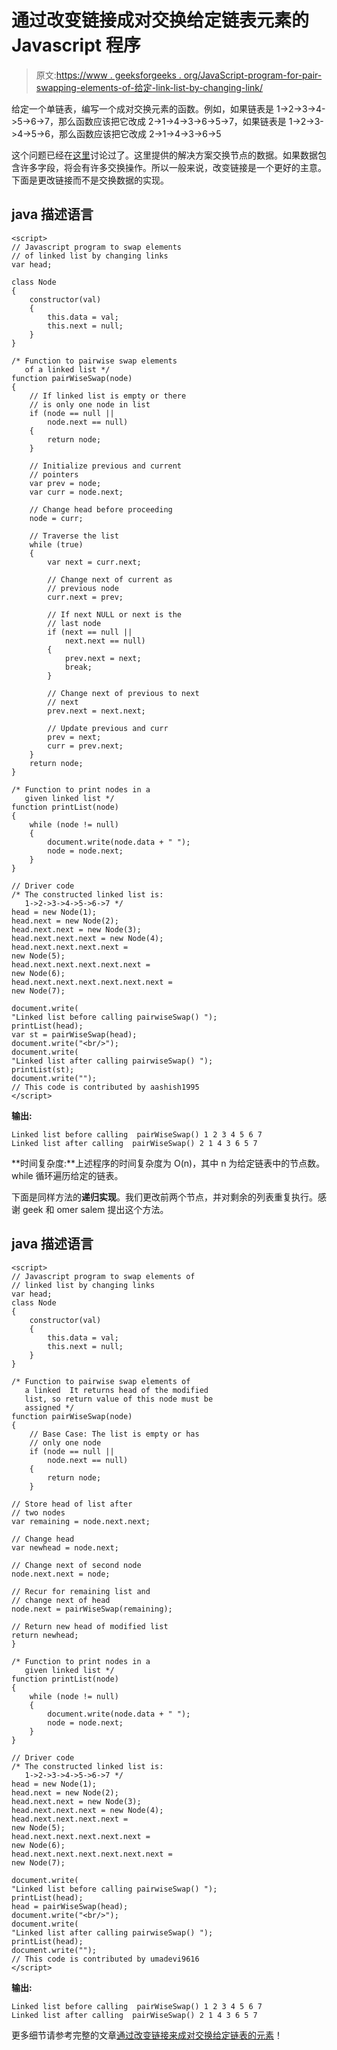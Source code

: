 # 通过改变链接成对交换给定链表元素的 Javascript 程序

> 原文:[https://www . geeksforgeeks . org/JavaScript-program-for-pair-swapping-elements-of-给定-link-list-by-changing-link/](https://www.geeksforgeeks.org/javascript-program-for-pairwise-swapping-elements-of-a-given-linked-list-by-changing-links/)

给定一个单链表，编写一个成对交换元素的函数。例如，如果链表是 1->2->3->4->5->6->7，那么函数应该把它改成 2->1->4->3->6->5->7，如果链表是 1->2->3->4->5->6，那么函数应该把它改成 2->1->4->3->6->5

这个问题已经在[这里](https://www.geeksforgeeks.org/pairwise-swap-elements-of-a-given-linked-list/)讨论过了。这里提供的解决方案交换节点的数据。如果数据包含许多字段，将会有许多交换操作。所以一般来说，改变链接是一个更好的主意。下面是更改链接而不是交换数据的实现。

## java 描述语言

```
<script>
// Javascript program to swap elements
// of linked list by changing links
var head;

class Node
{
    constructor(val)
    {
        this.data = val;
        this.next = null;
    }
}

/* Function to pairwise swap elements
   of a linked list */
function pairWiseSwap(node)
{
    // If linked list is empty or there
    // is only one node in list
    if (node == null ||
        node.next == null)
    {
        return node;
    }

    // Initialize previous and current
    // pointers
    var prev = node;
    var curr = node.next;

    // Change head before proceeding
    node = curr;

    // Traverse the list
    while (true)
    {
        var next = curr.next;

        // Change next of current as
        // previous node
        curr.next = prev;

        // If next NULL or next is the
        // last node
        if (next == null ||
            next.next == null)
        {
            prev.next = next;
            break;
        }

        // Change next of previous to next
        // next
        prev.next = next.next;

        // Update previous and curr
        prev = next;
        curr = prev.next;
    }
    return node;
}

/* Function to print nodes in a
   given linked list */
function printList(node)
{
    while (node != null)
    {
        document.write(node.data + " ");
        node = node.next;
    }
}

// Driver code
/* The constructed linked list is:
   1->2->3->4->5->6->7 */
head = new Node(1);
head.next = new Node(2);
head.next.next = new Node(3);
head.next.next.next = new Node(4);
head.next.next.next.next =
new Node(5);
head.next.next.next.next.next =
new Node(6);
head.next.next.next.next.next.next =
new Node(7);

document.write(
"Linked list before calling pairwiseSwap() ");
printList(head);
var st = pairWiseSwap(head);
document.write("<br/>");
document.write(
"Linked list after calling pairwiseSwap() ");
printList(st);
document.write("");
// This code is contributed by aashish1995
</script>
```

**输出:**

```
Linked list before calling  pairWiseSwap() 1 2 3 4 5 6 7
Linked list after calling  pairWiseSwap() 2 1 4 3 6 5 7
```

**时间复杂度:**上述程序的时间复杂度为 O(n)，其中 n 为给定链表中的节点数。while 循环遍历给定的链表。

下面是同样方法的**递归实现**。我们更改前两个节点，并对剩余的列表重复执行。感谢 geek 和 omer salem 提出这个方法。

## java 描述语言

```
<script>
// Javascript program to swap elements of
// linked list by changing links
var head;
class Node
{
    constructor(val)
    {
        this.data = val;
        this.next = null;
    }
}

/* Function to pairwise swap elements of
   a linked  It returns head of the modified
   list, so return value of this node must be
   assigned */
function pairWiseSwap(node)
{
    // Base Case: The list is empty or has
    // only one node
    if (node == null ||
        node.next == null)
    {
        return node;
    }

// Store head of list after
// two nodes
var remaining = node.next.next;

// Change head
var newhead = node.next;

// Change next of second node
node.next.next = node;

// Recur for remaining list and
// change next of head
node.next = pairWiseSwap(remaining);

// Return new head of modified list
return newhead;
}

/* Function to print nodes in a
   given linked list */
function printList(node)
{
    while (node != null)
    {
        document.write(node.data + " ");
        node = node.next;
    }
}

// Driver code
/* The constructed linked list is:
   1->2->3->4->5->6->7 */
head = new Node(1);
head.next = new Node(2);
head.next.next = new Node(3);
head.next.next.next = new Node(4);
head.next.next.next.next =
new Node(5);
head.next.next.next.next.next =
new Node(6);
head.next.next.next.next.next.next =
new Node(7);

document.write(
"Linked list before calling pairwiseSwap() ");
printList(head);
head = pairWiseSwap(head);
document.write("<br/>");
document.write(
"Linked list after calling pairwiseSwap() ");
printList(head);
document.write("");
// This code is contributed by umadevi9616
</script>
```

**输出:**

```
Linked list before calling  pairWiseSwap() 1 2 3 4 5 6 7
Linked list after calling  pairWiseSwap() 2 1 4 3 6 5 7
```

更多细节请参考完整的文章[通过改变链接来成对交换给定链表的元素](https://www.geeksforgeeks.org/pairwise-swap-elements-of-a-given-linked-list-by-changing-links/)！